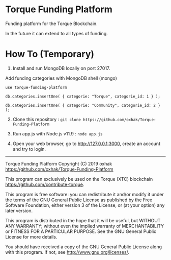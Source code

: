# Torque Funding Platform

Funding platform for the Torque Blockchain.

In the future it can extend to all types of funding.


# How To (Temporary)

1. Install and run MongoDB locally on port 27017.

Add funding categories with MongoDB shell (mongo)

`use torque-funding-platform`

`db.categories.insertOne( { categorie: "Torque", categorie_id: 1 } );`

`db.categories.insertOne( { categorie: "Community", categorie_id: 2 } );`

2. Clone this repository :
`git clone https://github.com/oxhak/Torque-Funding-Platform`

3. Run app.js with Node.js v11.9 : `node app.js`

4. Open your web browser, go to http://127.0.0.1:3000, create an account and try to login.



------------------------

Torque Funding Platform
Copyright (C) 2019 oxhak <https://github.com/oxhak/Torque-Funding-Platform>

This program can exclusively be used on the Torque (XTC) blockchain <https://github.com/contribute-torque>.

This program is free software: you can redistribute it and/or modify
it under the terms of the GNU General Public License as published by
the Free Software Foundation, either version 3 of the License, or
(at your option) any later version.

This program is distributed in the hope that it will be useful,
but WITHOUT ANY WARRANTY; without even the implied warranty of
MERCHANTABILITY or FITNESS FOR A PARTICULAR PURPOSE.  See the
GNU General Public License for more details.

You should have received a copy of the GNU General Public License
along with this program.  If not, see <http://www.gnu.org/licenses/>.
